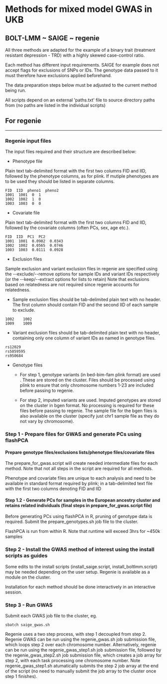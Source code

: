 # Methods for mixed model GWAS in UKB

## BOLT-LMM ~ SAIGE ~ regenie

All three methods are adapted for the example of a binary trait (treatment resistant depression - TRD) with a highly skewed case-control ratio. 

Each method has different input requirements. SAIGE for example does not accept flags for exclusions of SNPs or IDs. The genotype data passed to it must therefore have exclusions applied beforehand.

The data preparation steps below must be adjusted to the current method being run.

All scripts depend on an external 'paths.txt' file to source directory paths from (no paths are listed in the individual scripts)

## For regenie
***

### Regenie input files 

The input files required and their structure are described below:

* Phenotype file 

Plain text tab-delimited format with the first two columns FID and IID, followed by the phenotype columns, as for plink. 
If mutiple phenotypes are to be used they should be listed in separate columns.
```
FID  IID  pheno1  pheno2
1001  1001  0  1
1002  1002  1  0
1003  1003  0  0
```

* Covariate file

Plain text tab-delimited format with the first two columns FID and IID, followed by the covariate columns (often PCs, sex, age etc.).
```
FID  IID  PC1  PC2  
1001  1001  0.0982  0.0343
1002  1002  0.0565  0.0746
1003  1003  0.0111  0.0928
```

* Exclusion files

Sample exclusion and variant exclusion files in regenie are specified using the --exclude/--remove options for sample IDs and variant IDs respectively (or the --keep/--extract options for lists to retain)
Note that exclusions based on relatedness are not required since regenie accounts for relatedness.

  * Sample exclusion files should be tab-delimited plain text with no header. The first column should contain FID and the second IID of each sample to exclude.

```
1002	1002
1009	1009
```

  * Variant exclusion files should be tab-delimited plain text with no header, containing only one column of variant IDs as named in genotype files.

```
rs12029
rs5859595
rs950684
````

* Genotype files

  * For step 1, genotype variants (in bed-bim-fam plink format) are used . These are stored on the cluster. Files should be processed using plink to ensure that only chromosome numbers 1-23 are included before passing to regenie.

  * For step 2, imputed variants are used. Imputed genotypes are stored on the cluster in bgen format. No processing is required for these files before passing to regenie. The sample file for the bgen files is also available on the cluster (specify just chr1 sample file as they do not vary by chromosome).


### Step 1 - Prepare files for GWAS and generate PCs using flashPCA 

#### Prepare genotype files/exclusions lists/phenotype files/covariate files

The prepare_for_gwas.script will create needed intermediate files for each method. Note that not all steps in the script are required for all methods.

Phenotype and covariate files are unique to each analysis and need to be available in standard format required by plink; in a tab-delimited text file with the first two columns denoting FID and IID

#### Step 1.2 - Generate PCs for samples in the European ancestry cluster and retains related individuals (final steps in prepare_for_gwas.script file)

Before generating PCs using flashPCA in R, pruning of genotype data is required. Submit the prepare_genotypes.sh job file to the cluster.

FlashPCA is run from within R. Note that runtime will exceed 3hrs for ~450k samples

### Step 2 - Install the GWAS method of interest using the install scripts as guides

Some edits to the install scripts (install_saige.script, install_boltlmm.script) may be needed depending on the user setup. Regenie is available as a module on the cluster.

Installation for each method should be done interactively in an interactive session.

### Step 3 - Run GWAS

Submit each GWAS job file to the cluster, eg.

```
sbatch saige_gwas.sh
```

Regenie uses a two step process, with step 1 decoupled from step 2. Regenie GWAS can be run using the regenie_gwas.sh job submission 
file, which loops step 2 over each chromosome number. Alternatively, regenie can be run using the regenie_gwas_step1.sh job submission file, followed by the regenie_gwas_step2.sh job submission file, which creates a job array for step 2, 
with each task processing one chromosome number. Note regenie_gwas_step1.sh atumatically submits the step 2 job array at the end of the script (no need to manually submit the job array to the cluster once step 1 finishes).



